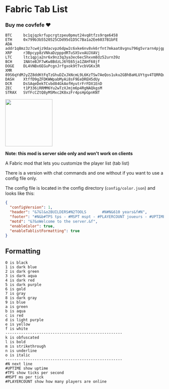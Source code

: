 # Fabric Tab List

### Buy me covfefe ❤️
```
BTC     bc1qjqzkrfupcrgtzpeu0pmut24vq8tfzs9rqe6458
ETH     0x799b3b5520525CDd95d1D5C7Ba1a2Ee6037B1bFE
ADA     addr1q8mz3z7cw4jz9dacvpz6dpw2c6xke6nv8vk6rfnt7mkaat8vgnu796g5vrarn4pjgpdqkare9zryx645e25wcae8636q97typg
XRP     r3Bpcyp8zVNkaDzpppdRTuSXSvxAUJXAVj
LTC     ltc1qpja2nr6x9nz3q3ya3ec6ec5hxvm8dz52urn39z
BCH     1NAteBJF7wKw8BdzLJ6YE65ja1ZAHf68jf
DOGE    DL4VNBx6EGuPcgnJrfgxok9tTvcbVGKx3R
XMR     89S6qYdMJyZZ8ddKtFqTzGhuDZxJkNcmL9L6KzTSw7AeQos1uku2GBhBaHLUYtgv4TQRRQuNF4FixAu6geKC2r25NyWZj2Q
DASH    XtffD9gZFDKWWpabMyAi8sF9EeDREH5dUy
DCR     DsSAqeDekTCvbd84GkAofHyutrFrFDX1EnD
ZEC     t1P336iRRMM6Yu2wTzXJmjm6p4RgNAQkgsM
STRAX   SVfFcCZtQ8yMSMxc2K8xzFr4psHpGpnKNT 
```

<a href='https://www.curseforge.com/minecraft/mc-mods/fabric-api'><img src='https://i.imgur.com/Ol1Tcf8.png' width="150"></a>

**Note: this mod is server side only and won't work on clients**

A Fabric mod that lets you customize the player list (tab list)

There is a version with chat commands and one without if you want to use a config file only.

The config file is located in the config directory (`config/color.json`) and looks like this:

```JSON
{
  "configVersion": 1,
  "header": "&7&l&o2BUILDERS#N2TOOLS       #N#N&610 years&f#N",
  "footer": "#N&b#TPS tps - #MSPT mspt - #PLAYERCOUNT joueurs - #UPTIME uptime#N",
  "motd": "&7&oWelcome to the server.&f",
  "enableColor": true,
  "enableTablistFormatting": true
}
```

## Formatting

```
0 is black
1 is dark blue
2 is dark green
3 is dark aqua
4 is dark red
5 is dark purple
6 is gold
7 is gray
8 is dark gray
9 is blue
a is green
b is aqua
c is red
d is light purple
e is yellow
f is white
----------------------------------------------------
k is obfuscated
l is bold
m is strikethrough
n is underline
o is italic
----------------------------------------------------
#N next line
#UPTIME show uptime
#TPS show ticks per second
#MSPT ms per tick
#PLAYERCOUNT show how many players are online
```


